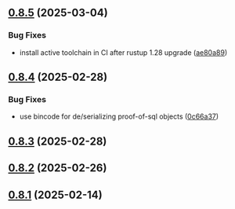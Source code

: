 ## [0.8.5](https://github.com/spaceandtimelabs/sxt-proof-of-sql-sdk/compare/v0.8.4...v0.8.5) (2025-03-04)


### Bug Fixes

* install active toolchain in CI after rustup 1.28 upgrade ([ae80a89](https://github.com/spaceandtimelabs/sxt-proof-of-sql-sdk/commit/ae80a8942c8a4560a6d35ca76fcccf931062a880))



## [0.8.4](https://github.com/spaceandtimelabs/sxt-proof-of-sql-sdk/compare/v0.8.3...v0.8.4) (2025-02-28)


### Bug Fixes

* use bincode for de/serializing proof-of-sql objects ([0c66a37](https://github.com/spaceandtimelabs/sxt-proof-of-sql-sdk/commit/0c66a37dc67c02e4459f83ccc3a30984511498ca))



## [0.8.3](https://github.com/spaceandtimelabs/sxt-proof-of-sql-sdk/compare/v0.8.2...v0.8.3) (2025-02-28)



## [0.8.2](https://github.com/spaceandtimelabs/sxt-proof-of-sql-sdk/compare/v0.8.1...v0.8.2) (2025-02-26)



## [0.8.1](https://github.com/spaceandtimelabs/sxt-proof-of-sql-sdk/compare/v0.8.0...v0.8.1) (2025-02-14)



